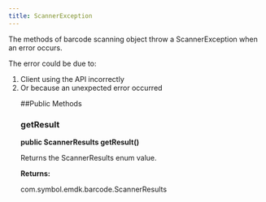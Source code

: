```yaml
---
title: ScannerException
---
```


The methods of barcode scanning object throw a ScannerException when an error
 occurs. 

The error could be due to:
 <ol>
 <li>Client using the API incorrectly
 <li>Or because an unexpected error occurred

##Public Methods

### getResult

**public ScannerResults getResult()**

Returns the ScannerResults enum value.

**Returns:**

com.symbol.emdk.barcode.ScannerResults


